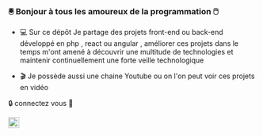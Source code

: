 ### :trackball: Bonjour à tous les amoureux de la programmation :computer_mouse:

- :computer: Sur ce dépôt Je partage des projets front-end ou back-end développé en php , react ou angular , améliorer ces projets dans le temps m'ont amené à découvrir une multitude de technologies et maintenir continuellement une forte veille technologique

- :clapper: Je possède aussi une chaine Youtube ou on l'on peut voir ces projets en vidéo



:lock: connectez vous :key:

 <img alt="My YouTube Tech Channel" src="https://camo.githubusercontent.com/2e8271e53884320ba81873ff5cdf18fbf45fbce1507e03097655bc37b8ed3048/68747470733a2f2f63646e2e6a7364656c6976722e6e65742f6e706d2f73696d706c652d69636f6e734076362f69636f6e732f796f75747562652e737667" data-canonical-src="https://cdn.jsdelivr.net/npm/simple-icons@v6/icons/youtube.svg" style="max-width: 100%;" width="22px" align="left">

